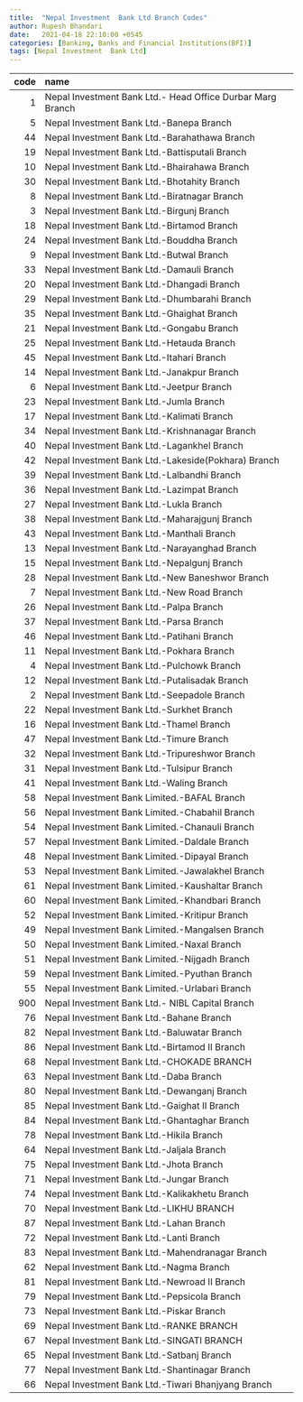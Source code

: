 ```yaml
---
title:  "Nepal Investment  Bank Ltd Branch Codes"
author: Rupesh Bhandari
date:   2021-04-18 22:10:00 +0545
categories: [Banking, Banks and Financial Institutions(BFI)]
tags: [Nepal Investment  Bank Ltd]
---
```


|   code | name                                                        |
|-------:|:------------------------------------------------------------|
|      1 | Nepal Investment  Bank Ltd.- Head Office Durbar Marg Branch |
|      5 | Nepal Investment  Bank Ltd.-Banepa Branch                   |
|     44 | Nepal Investment  Bank Ltd.-Barahathawa Branch              |
|     19 | Nepal Investment  Bank Ltd.-Battisputali Branch             |
|     10 | Nepal Investment  Bank Ltd.-Bhairahawa Branch               |
|     30 | Nepal Investment  Bank Ltd.-Bhotahity Branch                |
|      8 | Nepal Investment  Bank Ltd.-Biratnagar Branch               |
|      3 | Nepal Investment  Bank Ltd.-Birgunj Branch                  |
|     18 | Nepal Investment  Bank Ltd.-Birtamod Branch                 |
|     24 | Nepal Investment  Bank Ltd.-Bouddha Branch                  |
|      9 | Nepal Investment  Bank Ltd.-Butwal Branch                   |
|     33 | Nepal Investment  Bank Ltd.-Damauli Branch                  |
|     20 | Nepal Investment  Bank Ltd.-Dhangadi Branch                 |
|     29 | Nepal Investment  Bank Ltd.-Dhumbarahi Branch               |
|     35 | Nepal Investment  Bank Ltd.-Ghaighat Branch                 |
|     21 | Nepal Investment  Bank Ltd.-Gongabu Branch                  |
|     25 | Nepal Investment  Bank Ltd.-Hetauda Branch                  |
|     45 | Nepal Investment  Bank Ltd.-Itahari Branch                  |
|     14 | Nepal Investment  Bank Ltd.-Janakpur Branch                 |
|      6 | Nepal Investment  Bank Ltd.-Jeetpur Branch                  |
|     23 | Nepal Investment  Bank Ltd.-Jumla Branch                    |
|     17 | Nepal Investment  Bank Ltd.-Kalimati Branch                 |
|     34 | Nepal Investment  Bank Ltd.-Krishnanagar Branch             |
|     40 | Nepal Investment  Bank Ltd.-Lagankhel Branch                |
|     42 | Nepal Investment  Bank Ltd.-Lakeside(Pokhara) Branch        |
|     39 | Nepal Investment  Bank Ltd.-Lalbandhi Branch                |
|     36 | Nepal Investment  Bank Ltd.-Lazimpat Branch                 |
|     27 | Nepal Investment  Bank Ltd.-Lukla Branch                    |
|     38 | Nepal Investment  Bank Ltd.-Maharajgunj Branch              |
|     43 | Nepal Investment  Bank Ltd.-Manthali Branch                 |
|     13 | Nepal Investment  Bank Ltd.-Narayanghad Branch              |
|     15 | Nepal Investment  Bank Ltd.-Nepalgunj Branch                |
|     28 | Nepal Investment  Bank Ltd.-New Baneshwor Branch            |
|      7 | Nepal Investment  Bank Ltd.-New Road Branch                 |
|     26 | Nepal Investment  Bank Ltd.-Palpa Branch                    |
|     37 | Nepal Investment  Bank Ltd.-Parsa Branch                    |
|     46 | Nepal Investment  Bank Ltd.-Patihani Branch                 |
|     11 | Nepal Investment  Bank Ltd.-Pokhara Branch                  |
|      4 | Nepal Investment  Bank Ltd.-Pulchowk Branch                 |
|     12 | Nepal Investment  Bank Ltd.-Putalisadak Branch              |
|      2 | Nepal Investment  Bank Ltd.-Seepadole Branch                |
|     22 | Nepal Investment  Bank Ltd.-Surkhet Branch                  |
|     16 | Nepal Investment  Bank Ltd.-Thamel Branch                   |
|     47 | Nepal Investment  Bank Ltd.-Timure Branch                   |
|     32 | Nepal Investment  Bank Ltd.-Tripureshwor Branch             |
|     31 | Nepal Investment  Bank Ltd.-Tulsipur Branch                 |
|     41 | Nepal Investment  Bank Ltd.-Waling Branch                   |
|     58 | Nepal Investment Bank Limited.-BAFAL Branch                 |
|     56 | Nepal Investment Bank Limited.-Chabahil Branch              |
|     54 | Nepal Investment Bank Limited.-Chanauli Branch              |
|     57 | Nepal Investment Bank Limited.-Daldale Branch               |
|     48 | Nepal Investment Bank Limited.-Dipayal Branch               |
|     53 | Nepal Investment Bank Limited.-Jawalakhel Branch            |
|     61 | Nepal Investment Bank Limited.-Kaushaltar Branch            |
|     60 | Nepal Investment Bank Limited.-Khandbari Branch             |
|     52 | Nepal Investment Bank Limited.-Kritipur Branch              |
|     49 | Nepal Investment Bank Limited.-Mangalsen Branch             |
|     50 | Nepal Investment Bank Limited.-Naxal Branch                 |
|     51 | Nepal Investment Bank Limited.-Nijgadh Branch               |
|     59 | Nepal Investment Bank Limited.-Pyuthan Branch               |
|     55 | Nepal Investment Bank Limited.-Urlabari Branch              |
|    900 | Nepal Investment Bank Ltd.- NIBL Capital Branch             |
|     76 | Nepal Investment Bank Ltd.-Bahane Branch                    |
|     82 | Nepal Investment Bank Ltd.-Baluwatar Branch                 |
|     86 | Nepal Investment Bank Ltd.-Birtamod II Branch               |
|     68 | Nepal Investment Bank Ltd.-CHOKADE BRANCH                   |
|     63 | Nepal Investment Bank Ltd.-Daba Branch                      |
|     80 | Nepal Investment Bank Ltd.-Dewanganj Branch                 |
|     85 | Nepal Investment Bank Ltd.-Gaighat II Branch                |
|     84 | Nepal Investment Bank Ltd.-Ghantaghar Branch                |
|     78 | Nepal Investment Bank Ltd.-Hikila Branch                    |
|     64 | Nepal Investment Bank Ltd.-Jaljala Branch                   |
|     75 | Nepal Investment Bank Ltd.-Jhota Branch                     |
|     71 | Nepal Investment Bank Ltd.-Jungar Branch                    |
|     74 | Nepal Investment Bank Ltd.-Kalikakhetu Branch               |
|     70 | Nepal Investment Bank Ltd.-LIKHU BRANCH                     |
|     87 | Nepal Investment Bank Ltd.-Lahan Branch                     |
|     72 | Nepal Investment Bank Ltd.-Lanti Branch                     |
|     83 | Nepal Investment Bank Ltd.-Mahendranagar Branch             |
|     62 | Nepal Investment Bank Ltd.-Nagma Branch                     |
|     81 | Nepal Investment Bank Ltd.-Newroad II Branch                |
|     79 | Nepal Investment Bank Ltd.-Pepsicola Branch                 |
|     73 | Nepal Investment Bank Ltd.-Piskar Branch                    |
|     69 | Nepal Investment Bank Ltd.-RANKE BRANCH                     |
|     67 | Nepal Investment Bank Ltd.-SINGATI BRANCH                   |
|     65 | Nepal Investment Bank Ltd.-Satbanj Branch                   |
|     77 | Nepal Investment Bank Ltd.-Shantinagar Branch               |
|     66 | Nepal Investment Bank Ltd.-Tiwari Bhanjyang Branch          |